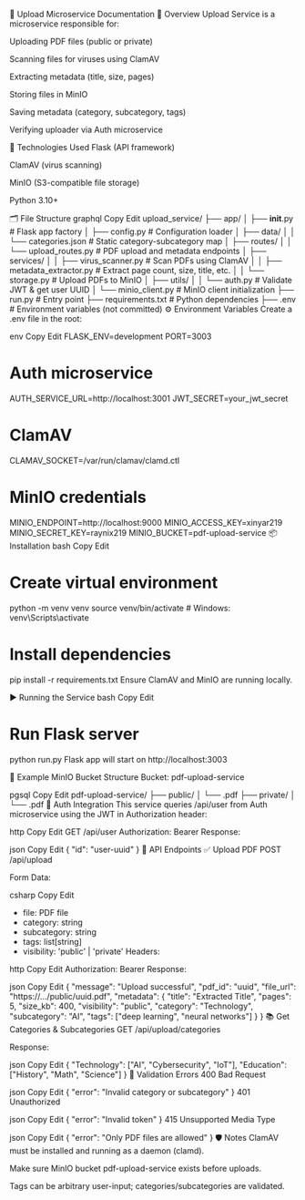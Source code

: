 📄 Upload Microservice Documentation
🧠 Overview
Upload Service is a microservice responsible for:

Uploading PDF files (public or private)

Scanning files for viruses using ClamAV

Extracting metadata (title, size, pages)

Storing files in MinIO

Saving metadata (category, subcategory, tags)

Verifying uploader via Auth microservice

🚀 Technologies Used
Flask (API framework)

ClamAV (virus scanning)

MinIO (S3-compatible file storage)

Python 3.10+

🗂️ File Structure
graphql
Copy
Edit
upload_service/
├── app/
│   ├── __init__.py                # Flask app factory
│   ├── config.py                  # Configuration loader
│   ├── data/
│   │   └── categories.json        # Static category-subcategory map
│   ├── routes/
│   │   └── upload_routes.py       # PDF upload and metadata endpoints
│   ├── services/
│   │   ├── virus_scanner.py       # Scan PDFs using ClamAV
│   │   ├── metadata_extractor.py  # Extract page count, size, title, etc.
│   │   └── storage.py             # Upload PDFs to MinIO
│   ├── utils/
│   │   └── auth.py                # Validate JWT & get user UUID
│   └── minio_client.py           # MinIO client initialization
├── run.py                         # Entry point
├── requirements.txt               # Python dependencies
├── .env                           # Environment variables (not committed)
⚙️ Environment Variables
Create a .env file in the root:

env
Copy
Edit
FLASK_ENV=development
PORT=3003

# Auth microservice
AUTH_SERVICE_URL=http://localhost:3001
JWT_SECRET=your_jwt_secret

# ClamAV
CLAMAV_SOCKET=/var/run/clamav/clamd.ctl

# MinIO credentials
MINIO_ENDPOINT=http://localhost:9000
MINIO_ACCESS_KEY=xinyar219
MINIO_SECRET_KEY=raynix219
MINIO_BUCKET=pdf-upload-service
📦 Installation
bash
Copy
Edit
# Create virtual environment
python -m venv venv
source venv/bin/activate  # Windows: venv\Scripts\activate

# Install dependencies
pip install -r requirements.txt
Ensure ClamAV and MinIO are running locally.

▶️ Running the Service
bash
Copy
Edit
# Run Flask server
python run.py
Flask app will start on http://localhost:3003

📁 Example MinIO Bucket Structure
Bucket: pdf-upload-service

pgsql
Copy
Edit
pdf-upload-service/
├── public/
│   └── <uuid>.pdf
├── private/
│   └── <uuid>.pdf
🔐 Auth Integration
This service queries /api/user from Auth microservice using the JWT in Authorization header:

http
Copy
Edit
GET /api/user
Authorization: Bearer <token>
Response:

json
Copy
Edit
{
  "id": "user-uuid"
}
🧾 API Endpoints
✅ Upload PDF
POST /api/upload

Form Data:

csharp
Copy
Edit
- file: PDF file
- category: string
- subcategory: string
- tags: list[string]
- visibility: 'public' | 'private'
Headers:

http
Copy
Edit
Authorization: Bearer <token>
Response:

json
Copy
Edit
{
  "message": "Upload successful",
  "pdf_id": "uuid",
  "file_url": "https://.../public/uuid.pdf",
  "metadata": {
    "title": "Extracted Title",
    "pages": 5,
    "size_kb": 400,
    "visibility": "public",
    "category": "Technology",
    "subcategory": "AI",
    "tags": ["deep learning", "neural networks"]
  }
}
📚 Get Categories & Subcategories
GET /api/upload/categories

Response:

json
Copy
Edit
{
  "Technology": ["AI", "Cybersecurity", "IoT"],
  "Education": ["History", "Math", "Science"]
}
🚫 Validation Errors
400 Bad Request

json
Copy
Edit
{
  "error": "Invalid category or subcategory"
}
401 Unauthorized

json
Copy
Edit
{
  "error": "Invalid token"
}
415 Unsupported Media Type

json
Copy
Edit
{
  "error": "Only PDF files are allowed"
}
🛡️ Notes
ClamAV must be installed and running as a daemon (clamd).

Make sure MinIO bucket pdf-upload-service exists before uploads.

Tags can be arbitrary user-input; categories/subcategories are validated.